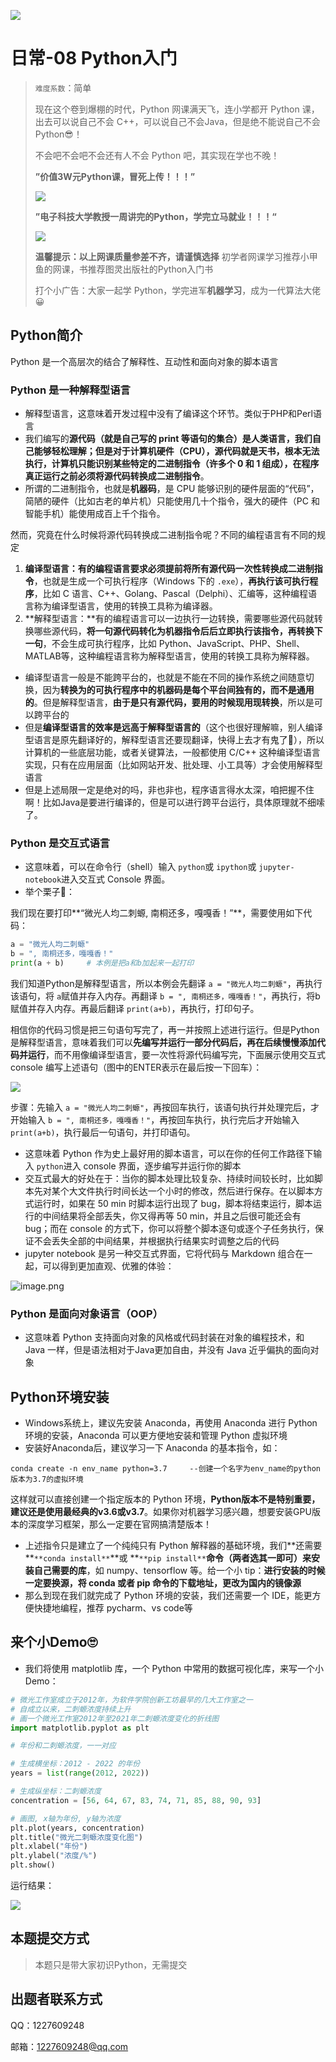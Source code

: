 ![](image/daily.png)

# 日常-08 Python入门

> `难度系数`：简单
>  
> 现在这个卷到爆棚的时代，Python 网课满天飞，连小学都开 Python 课，出去可以说自己不会 C++，可以说自己不会Java，但是绝不能说自己不会 Python😎！
>  
> 不会吧不会吧不会还有人不会 Python 吧，其实现在学也不晚！
>  
> **”价值3W元Python课，冒死上传！！！”**
>  
> ![](https://zlkqzimg-1310374208.cos.ap-chengdu.myqcloud.com/image-20220715155705761.png#crop=0&crop=0&crop=1&crop=1&id=tSgOr&originHeight=267&originWidth=363&originalType=binary&ratio=1&rotation=0&showTitle=false&status=done&style=none&title=)
>  
> **”电子科技大学教授一周讲完的Python，学完立马就业！！！“**
>  
> ![](https://zlkqzimg-1310374208.cos.ap-chengdu.myqcloud.com/image-20220715155841266.png#crop=0&crop=0&crop=1&crop=1&id=iSE0I&originHeight=266&originWidth=345&originalType=binary&ratio=1&rotation=0&showTitle=false&status=done&style=none&title=)
>  
> **温馨提示：以上网课质量参差不齐，请谨慎选择**
> 初学者网课学习推荐小甲鱼的网课，书推荐图灵出版社的Python入门书
> 
> 打个小广告：大家一起学 Python，学完进军**机器学习**，成为一代算法大佬😀


## Python简介

Python 是一个高层次的结合了解释性、互动性和面向对象的脚本语言

### Python 是一种解释型语言

- 解释型语言，这意味着开发过程中没有了编译这个环节。类似于PHP和Perl语言
- 我们编写的**源代码（就是自己写的 print 等语句的集合）**是人类语言，我们自己能够轻松理解；但是对于计算机硬件（CPU），源代码就是天书，根本无法执行，计算机只能识别某些特定的**二进制指令（许多个 0 和 1 组成），在程序真正运行之前必须将源代码转换成二进制指令**。
- 所谓的二进制指令，也就是**机器码**，是 CPU 能够识别的硬件层面的“代码”，简陋的硬件（比如古老的单片机）只能使用几十个指令，强大的硬件（PC 和智能手机）能使用成百上千个指令。

然而，究竟在什么时候将源代码转换成二进制指令呢？不同的编程语言有不同的规定

1. **编译型语言：**有的编程语言要求必须**提前将所有源代码一次性转换成二进制指令**，也就是生成一个可执行程序（Windows 下的 `.exe`），**再执行该可执行程序**，比如 C 语言、C++、Golang、Pascal（Delphi）、汇编等，这种编程语言称为编译型语言，使用的转换工具称为编译器。
2. **解释型语言：**有的编程语言可以一边执行一边转换，需要哪些源代码就转换哪些源代码，**将一句源代码转化为机器指令后后立即执行该指令，再转换下一句**，不会生成可执行程序，比如 Python、JavaScript、PHP、Shell、MATLAB等，这种编程语言称为解释型语言，使用的转换工具称为解释器。

-  编译型语言一般是不能跨平台的，也就是不能在不同的操作系统之间随意切换，因为**转换为的可执行程序中的机器码是每个平台间独有的，而不是通用的**。但是解释型语言，**由于是只有源代码，要用的时候现用现转换**，所以是可以跨平台的 
-  但是**编译型语言的效率是远高于解释型语言的**（这个也很好理解嘛，别人编译型语言是原先翻译好的，解释型语言还要现翻译，快得上去才有鬼了🤡），所以计算机的一些底层功能，或者关键算法，一般都使用 C/C++ 这种编译型语言实现，只有在应用层面（比如网站开发、批处理、小工具等）才会使用解释型语言 
-  但是上述局限一定是绝对的吗，非也非也，程序语言得水太深，咱把握不住啊！比如Java是要进行编译的，但是可以进行跨平台运行，具体原理就不细嗦了。 

### Python 是交互式语言

-  这意味着，可以在命令行（shell）输入 `python`或 `ipython`或 `jupyter-notebook`进入交互式 Console 界面。
-  举个栗子🌰： 

我们现在要打印**“微光人均二刺螈, 南桐还多，嘎嘎香！”**，需要使用如下代码：

```python
a = "微光人均二刺螈"
b = ", 南桐还多，嘎嘎香！"
print(a + b)     # 本例是把a和b加起来一起打印
```

我们知道Python是解释型语言，所以本例会先翻译 `a = "微光人均二刺螈"`，再执行该语句，将 `a`赋值并存入内存。再翻译 `b = ", 南桐还多，嘎嘎香！"`，再执行，将b赋值并存入内存。再最后翻译 `print(a+b)`，再执行，打印句子。

相信你的代码习惯是把三句语句写完了，再一并按照上述进行运行。但是Python是解释型语言，意味着我们可以**先编写并运行一部分代码后，再在后续慢慢添加代码并运行**，而不用像编译型语言，要一次性将源代码编写完，下面展示使用交互式 console 编写上述语句（图中的ENTER表示在最后按一下回车）：

![](https://zlkqzimg-1310374208.cos.ap-chengdu.myqcloud.com/image-20220716001947803.png#crop=0&crop=0&crop=1&crop=1&id=mVfw7&originHeight=122&originWidth=432&originalType=binary&ratio=1&rotation=0&showTitle=false&status=done&style=none&title=)

步骤：先输入 `a = "微光人均二刺螈"`，再按回车执行，该语句执行并处理完后，才开始输入 `b = ", 南桐还多，嘎嘎香！"`，再按回车执行，执行完后才开始输入 `print(a+b)`，执行最后一句语句，并打印语句。

- 这意味着 Python 作为史上最好用的脚本语言，可以在你的任何工作路径下输入 `python`进入 console 界面，逐步编写并运行你的脚本
- 交互式最大的好处在于：当你的脚本处理比较复杂、持续时间较长时，比如脚本先对某个大文件执行时间长达一个小时的修改，然后进行保存。在以脚本方式运行时，如果在 50 min 时脚本运行出现了 bug，脚本将结束运行，脚本运行的中间结果将全部丢失，你又得再等 50 min，并且之后很可能还会有 bug；而在 console 的方式下，你可以将整个脚本逐句或逐个子任务执行，保证不会丢失全部的中间结果，并根据执行结果实时调整之后的代码
- jupyter notebook 是另一种交互式界面，它将代码与 Markdown 组合在一起，可以得到更加直观、优雅的体验：

![image.png](image\D8-1.png)

### Python 是面向对象语言（OOP）

- 这意味着 Python 支持面向对象的风格或代码封装在对象的编程技术，和 Java 一样，但是语法相对于Java更加自由，并没有 Java 近乎偏执的面向对象

## Python环境安装

- Windows系统上，建议先安装 Anaconda，再使用 Anaconda 进行 Python 环境的安装，Anaconda 可以更方便地安装和管理 Python 虚拟环境
- 安装好Anaconda后，建议学习一下 Anaconda 的基本指令，如：

```
conda create -n env_name python=3.7     --创建一个名字为env_name的python版本为3.7的虚拟环境
```

这样就可以直接创建一个指定版本的 Python 环境，**Python版本不是特别重要，建议还是使用最经典的v3.6或v3.7**。如果你对机器学习感兴趣，想要安装GPU版本的深度学习框架，那么一定要在官网搞清楚版本！

-  上述指令只是建立了一个纯纯只有 Python 解释器的基础环境，我们**还需要 **`**conda install**`**或 **`**pip install**`**命令（两者选其一即可）来安装自己需要的库**，如 numpy、tensorflow 等。给一个小 tip：**进行安装的时候一定要换源，将 conda 或者 pip 命令的下载地址，更改为国内的镜像源** 
-  那么到现在我们就完成了 Python 环境的安装，我们还需要一个 IDE，能更方便快捷地编程，推荐 pycharm、vs code等 

## 来个小Demo🙄

- 我们将使用 matplotlib 库，一个 Python 中常用的数据可视化库，来写一个小 Demo：

```python
# 微光工作室成立于2012年，为软件学院创新工坊最早的几大工作室之一
# 自成立以来，二刺螈浓度持续上升
# 画一个微光工作室2012年至2021年二刺螈浓度变化的折线图
import matplotlib.pyplot as plt

# 年份和二刺螈浓度，一一对应

# 生成横坐标：2012 - 2022 的年份
years = list(range(2012, 2022))

# 生成纵坐标：二刺螈浓度
concentration = [56, 64, 67, 83, 74, 71, 85, 88, 90, 93]

# 画图, x轴为年份, y轴为浓度
plt.plot(years, concentration)
plt.title("微光二刺螈浓度变化图")
plt.xlabel("年份")
plt.ylabel("浓度/%")
plt.show()
```

运行结果：

![](https://zlkqzimg-1310374208.cos.ap-chengdu.myqcloud.com/image-20220716010855141.png#crop=0&crop=0&crop=1&crop=1&height=360&id=rzcXp&originHeight=480&originWidth=640&originalType=binary&ratio=1&rotation=0&showTitle=false&status=done&style=none&title=&width=480)

## 本题提交方式

> 本题只是带大家初识Python，无需提交


## 出题者联系方式

QQ：1227609248

邮箱：[1227609248@qq.com](1227609248@qq.com)
